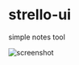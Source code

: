 strello-ui
==========

simple notes tool

![screenshot](https://raw.github.com/stephennancekivell/strello-ui/master/sceenshot.png)

